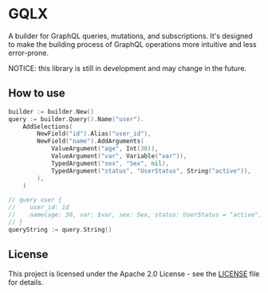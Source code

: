 # GQLX

A builder for GraphQL queries, mutations, and subscriptions. It's designed to
make the building process of GraphQL operations more intuitive and less error-prone.

NOTICE: this library is still in development and may change in the future.

## How to use

```Go
builder := builder.New()
query := builder.Query().Name("user").
    AddSelections(
        NewField("id").Alias("user_id"),
        NewField("name").AddArguments(
            ValueArgument("age", Int(30)),
            ValueArgument("var", Variable("var")),
            TypedArgument("sex", "Sex", nil),
            TypedArgument("status", "UserStatus", String("active")),
        ),
    )

// query user {
//    user_id: id
//    name(age: 30, var: $var, sex: Sex, status: UserStatus = "active")
// }
queryString := query.String()
```

## License

This project is licensed under the Apache 2.0 License - see the [LICENSE](LICENSE) file for details.